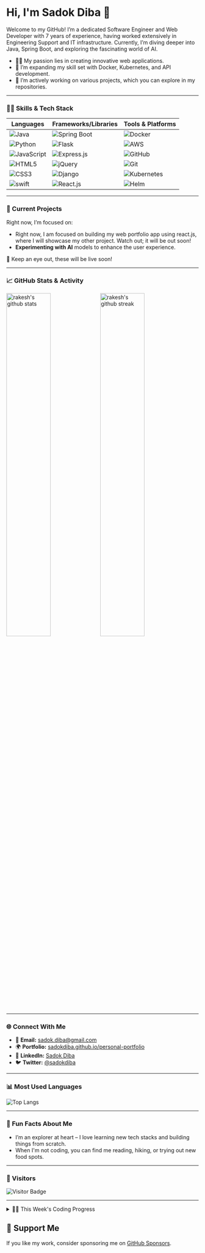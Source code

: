 # Hi, I'm Sadok Diba 👋

Welcome to my GitHub! I’m a dedicated Software Engineer and Web Developer with 7 years of experience, having worked extensively in Engineering Support and IT infrastructure. Currently, I’m diving deeper into Java, Spring Boot, and exploring the fascinating world of AI.

- 👨‍💻 My passion lies in creating innovative web applications.
- 🌱 I’m expanding my skill set with Docker, Kubernetes, and API development.
- 🔭 I’m actively working on various projects, which you can explore in my repositories.

---

### 👨‍💻 Skills & Tech Stack

| Languages         | Frameworks/Libraries  | Tools & Platforms   |
| ----------------- | --------------------- | ------------------- |
| ![Java](https://img.shields.io/badge/Java-ED8B00?style=for-the-badge&logo=java&logoColor=white) | ![Spring Boot](https://img.shields.io/badge/Spring%20Boot-6DB33F?style=for-the-badge&logo=spring&logoColor=white) | ![Docker](https://img.shields.io/badge/Docker-2CA5E0?style=for-the-badge&logo=docker&logoColor=white) |
| ![Python](https://img.shields.io/badge/Python-FFD43B?style=for-the-badge&logo=python&logoColor=darkgreen) | ![Flask](https://img.shields.io/badge/Flask-000000?style=for-the-badge&logo=flask&logoColor=white) | ![AWS](https://img.shields.io/badge/Amazon_AWS-232F3E?style=for-the-badge&logo=amazon-aws&logoColor=white) |
| ![JavaScript](https://img.shields.io/badge/JavaScript-323330?style=for-the-badge&logo=javascript&logoColor=F7DF1E) | ![Express.js](https://img.shields.io/badge/Express.js-000000?style=for-the-badge&logo=express&logoColor=white) | ![GitHub](https://img.shields.io/badge/GitHub-100000?style=for-the-badge&logo=github&logoColor=white) |
| ![HTML5](https://img.shields.io/badge/HTML5-E34F26?style=for-the-badge&logo=html5&logoColor=white) | ![jQuery](https://img.shields.io/badge/jQuery-0769AD?style=for-the-badge&logo=jquery&logoColor=white) | ![Git](https://img.shields.io/badge/GIT-E44C30?style=for-the-badge&logo=git&logoColor=white) |
| ![CSS3](https://img.shields.io/badge/CSS3-1572B6?style=for-the-badge&logo=css3&logoColor=white) | ![Django](https://img.shields.io/badge/Django-092D45?style=for-the-badge&logo=django&logoColor=white) | ![Kubernetes](https://img.shields.io/badge/Kubernetes-326CE5?style=for-the-badge&logo=kubernetes&logoColor=white) |
| ![swift](https://img.shields.io/badge/Swift-F05138?style=for-the-badge&logo=swift&logoColor=white)| ![React.js](https://img.shields.io/badge/React-61DAFB?style=for-the-badge&logo=react&logoColor=black) | ![Helm](https://img.shields.io/badge/Helm-0f4c75?style=for-the-badge&logo=helm&logoColor=white) |

---

### 🚀 Current Projects

Right now, I’m focused on:

- Right now, I am focused on building my web portfolio app using react.js, where I will showcase my other project. Watch out; it will be out soon!
- **Experimenting with AI** models to enhance the user experience.

🚧 Keep an eye out, these will be live soon!

---

### 📈 GitHub Stats & Activity

<img src="https://github-readme-stats.vercel.app/api?username=sadokdiba&include_all_commits=true&show_icons=true&theme=github_dark&hide_border=true" alt="rakesh's github stats" width="48%" >

<img src="https://github-readme-streak-stats.herokuapp.com/?user=sadokdiba&theme=github_dark&hide_border=true" alt="rakesh's github streak" width="48%" >


---

### 🌐 Connect With Me

- 📩 **Email:** [sadok.diba@gmail.com](mailto:sadok.diba@gmail.com)
- 🌍 **Portfolio:** [sadokdiba.github.io/personal-portfolio](https://sadokdiba.github.io/personal-portfolio/)
- 🔗 **LinkedIn:** [Sadok Diba](https://www.linkedin.com/in/sadokdiba)
- 🐦 **Twitter:** [@sadokdiba](https://twitter.com/sadokdiba)

---

### 📊 Most Used Languages

![Top Langs](https://github-readme-stats.vercel.app/api/top-langs/?username=sadokdiba&layout=compact&theme=radical)

---

### 💬 Fun Facts About Me

- I’m an explorer at heart – I love learning new tech stacks and building things from scratch.
- When I'm not coding, you can find me reading, hiking, or trying out new food spots.

---

### 👀 Visitors

![Visitor Badge](https://visitor-badge.laobi.icu/badge?page_id=sadokdiba.sadokdiba)

---

<details>
  <summary>🧑‍🔬 This Week's Coding Progress</summary>

  [![Sadok's Wakatime Stats](https://github-readme-stats.vercel.app/api/wakatime?username=sadokdiba&theme=github_dark&hide_border=true)](https://wakatime.com/@sadokdiba)

</details>


## 💖 Support Me

If you like my work, consider sponsoring me on [GitHub Sponsors](https://github.com/sponsors/sadokdiba).


